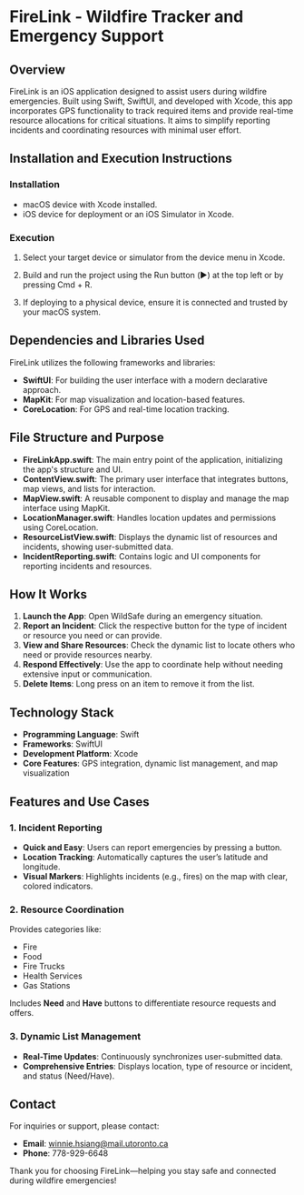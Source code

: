 
# FireLink - Wildfire Tracker and Emergency Support

## Overview

FireLink is an iOS application designed to assist users during wildfire emergencies. Built using Swift, SwiftUI, and developed with Xcode, this app incorporates GPS functionality to track required items and provide real-time resource allocations for critical situations. It aims to simplify reporting incidents and coordinating resources with minimal user effort.

## Installation and Execution Instructions

### Installation

- macOS device with Xcode installed.
- iOS device for deployment or an iOS Simulator in Xcode.

### Execution

1. Select your target device or simulator from the device menu in Xcode.

2. Build and run the project using the Run button (▶️) at the top left or by pressing Cmd + R.

3. If deploying to a physical device, ensure it is connected and trusted by your macOS system.

## Dependencies and Libraries Used

FireLink utilizes the following frameworks and libraries:

- **SwiftUI**: For building the user interface with a modern declarative approach.
- **MapKit**: For map visualization and location-based features.
- **CoreLocation**: For GPS and real-time location tracking.

## File Structure and Purpose

- **FireLinkApp.swift**: The main entry point of the application, initializing the app's structure and UI.
- **ContentView.swift**: The primary user interface that integrates buttons, map views, and lists for interaction.
- **MapView.swift**: A reusable component to display and manage the map interface using MapKit.
- **LocationManager.swift**: Handles location updates and permissions using CoreLocation.
- **ResourceListView.swift**: Displays the dynamic list of resources and incidents, showing user-submitted data.
- **IncidentReporting.swift**: Contains logic and UI components for reporting incidents and resources.

## How It Works
1. **Launch the App**: Open WildSafe during an emergency situation.
2. **Report an Incident**: Click the respective button for the type of incident or resource you need or can provide.
3. **View and Share Resources**: Check the dynamic list to locate others who need or provide resources nearby.
4. **Respond Effectively**: Use the app to coordinate help without needing extensive input or communication.
5. **Delete Items**: Long press on an item to remove it from the list.

## Technology Stack
- **Programming Language**: Swift
- **Frameworks**: SwiftUI
- **Development Platform**: Xcode
- **Core Features**: GPS integration, dynamic list management, and map visualization
  
## Features and Use Cases

### 1. Incident Reporting
- **Quick and Easy**: Users can report emergencies by pressing a button.
- **Location Tracking**: Automatically captures the user’s latitude and longitude.
- **Visual Markers**: Highlights incidents (e.g., fires) on the map with clear, colored indicators.

### 2. Resource Coordination
Provides categories like:
- Fire
- Food
- Fire Trucks
- Health Services
- Gas Stations

Includes **Need** and **Have** buttons to differentiate resource requests and offers.

### 3. Dynamic List Management
- **Real-Time Updates**: Continuously synchronizes user-submitted data.
- **Comprehensive Entries**: Displays location, type of resource or incident, and status (Need/Have).

## Contact

For inquiries or support, please contact:

- **Email**: winnie.hsiang@mail.utoronto.ca
- **Phone**: 778-929-6648

Thank you for choosing FireLink—helping you stay safe and connected during wildfire emergencies!
